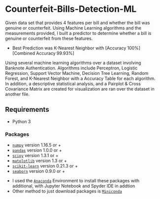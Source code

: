 # Counterfeit-Bills-Detection-ML

Given data set that provides 4 features per bill and whether the bill was genuine or counterfeit.  Using Machine Learning algorithms and the measurements provided, I built a predictor to determine whether a bill is genuine or counterfeit from these features.  
* Best Prediction was K-Nearest Neighbor with [Accuracy 100%] [Combined Accuracy 99.93%]

Using several machine learning algorithms over a dataset involving Banknote Authentication.  Algorithms include Perceptron, Logistic Regression, Support Vector Machine, Decision Tree Learning, Random Forest, and K-Nearest Neighbor with a Accuracy Table for each algorithm.  In addition, a descriptive statistical analysis, and a Pairplot & Cross Covariance Matrix are created for visualization are ran over the dataset in another file.   



## Requirements
- Python 3 
### Packages
- [`numpy`](http://www.numpy.org/) version 1.16.5 or +  
- [`pandas`](https://pandas.pydata.org/) version 1.0.0 or +  
- [`scipy`](http://www.scipy.org/) version 1.3.1 or +
- [`matplotlib`](http://matplotlib.org/) version 1.3 or +
- [`scikit-learn`](http://scikit-learn.or) version 0.21.3 or +
- [`seaborn`](https://seaborn.pydata.org/) version 0.9.0 or +

* I used the [`Anaconda`](https://www.anaconda.com/products/individual) Environment to install these packages with additional, with Jupyter Notebook and Spyder IDE in addtion
* Other method to just download packages is [`Miniconda`](https://docs.conda.io/en/latest/miniconda.html)
